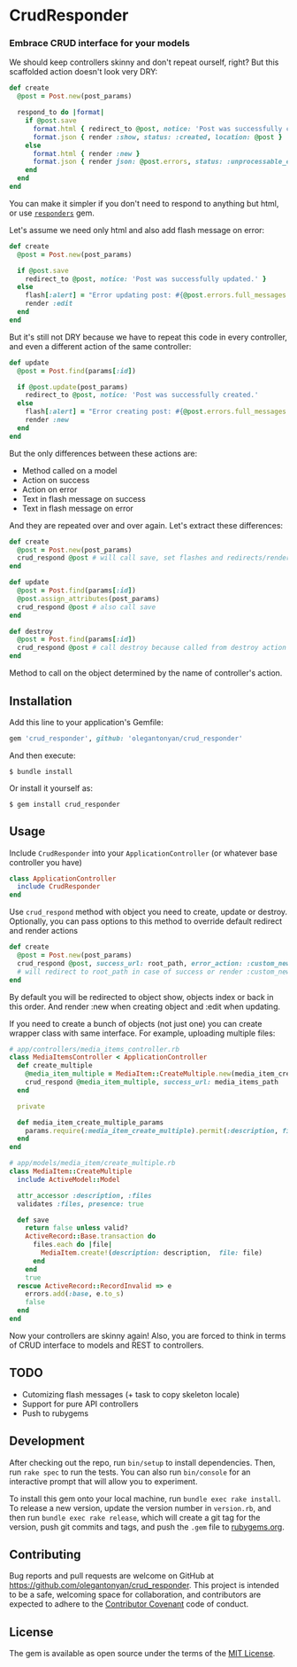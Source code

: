 # CrudResponder

### Embrace CRUD interface for your models

We should keep controllers skinny and don't repeat ourself, right? But this scaffolded action doesn't look very DRY:
```ruby
def create
  @post = Post.new(post_params)

  respond_to do |format|
    if @post.save
      format.html { redirect_to @post, notice: 'Post was successfully created.' }
      format.json { render :show, status: :created, location: @post }
    else
      format.html { render :new }
      format.json { render json: @post.errors, status: :unprocessable_entity }
    end
  end
end
```
You can make it simpler if you don't need to respond to anything but html, or use  [`responders`](https://github.com/plataformatec/responders) gem.

Let's assume we need only html and also add flash message on error:
```ruby
def create
  @post = Post.new(post_params)

  if @post.save
    redirect_to @post, notice: 'Post was successfully updated.' }
  else
    flash[:alert] = "Error updating post: #{@post.errors.full_messages.to_sentence}"
    render :edit
  end
end
```
But it's still not DRY because we have to repeat this code in every controller, and even a different action of the same controller:
```ruby
def update
  @post = Post.find(params[:id])

  if @post.update(post_params)
    redirect_to @post, notice: 'Post was successfully created.' 
  else
    flash[:alert] = "Error creating post: #{@post.errors.full_messages.to_sentence}"
    render :new
  end
end
```
But the only differences between these actions are:
* Method called on a model
* Action on success
* Action on error
* Text in flash message on success
* Text in flash message on error

And they are repeated over and over again. Let's extract these differences:
```ruby
def create
  @post = Post.new(post_params)
  crud_respond @post # will call save, set flashes and redirects/render appropriately
end

def update
  @post = Post.find(params[:id])
  @post.assign_attributes(post_params)
  crud_respond @post # also call save
end

def destroy
  @post = Post.find(params[:id])
  crud_respond @post # call destroy because called from destroy action
end

```
Method to call on the object determined by the name of controller's action.

## Installation

Add this line to your application's Gemfile:

```ruby
gem 'crud_responder', github: 'olegantonyan/crud_responder'
```

And then execute:

    $ bundle install

Or install it yourself as:

    $ gem install crud_responder

## Usage

Include `CrudResponder` into your `ApplicationController` (or whatever base controller you have)
```ruby
class ApplicationController
  include CrudResponder
end
```

Use `crud_respond` method with object you need to create, update or destroy. Optionally, you can pass options to this method to override default redirect and render actions
```ruby
def create
  @post = Post.new(post_params)
  crud_respond @post, success_url: root_path, error_action: :custom_new_action
  # will redirect to root_path in case of success or render :custom_new_action otherwise
end
```
By default you will be redirected to object show, objects index or back in this order. And render :new when creating object and :edit when updating.

If  you need to create a bunch of objects (not just one) you can create wrapper class with same interface. For example, uploading multiple files:
```ruby
# app/controllers/media_items_controller.rb
class MediaItemsController < ApplicationController
  def create_multiple
    @media_item_multiple = MediaItem::CreateMultiple.new(media_item_create_multiple_params)
    crud_respond @media_item_multiple, success_url: media_items_path
  end

  private

  def media_item_create_multiple_params
    params.require(:media_item_create_multiple).permit(:description, files: [])
  end
end

# app/models/media_item/create_multiple.rb
class MediaItem::CreateMultiple
  include ActiveModel::Model

  attr_accessor :description, :files
  validates :files, presence: true

  def save
    return false unless valid?
    ActiveRecord::Base.transaction do
      files.each do |file|
        MediaItem.create!(description: description,  file: file)
      end
    end
    true
  rescue ActiveRecord::RecordInvalid => e
    errors.add(:base, e.to_s)
    false
  end
end
```
Now your controllers are skinny again! Also, you are forced to think in terms of CRUD interface to models and REST to controllers.

## TODO

* Cutomizing flash messages (+ task to copy skeleton locale)
* Support for pure API controllers
* Push to rubygems

## Development

After checking out the repo, run `bin/setup` to install dependencies. Then, run `rake spec` to run the tests. You can also run `bin/console` for an interactive prompt that will allow you to experiment.

To install this gem onto your local machine, run `bundle exec rake install`. To release a new version, update the version number in `version.rb`, and then run `bundle exec rake release`, which will create a git tag for the version, push git commits and tags, and push the `.gem` file to [rubygems.org](https://rubygems.org).

## Contributing

Bug reports and pull requests are welcome on GitHub at https://github.com/olegantonyan/crud_responder. This project is intended to be a safe, welcoming space for collaboration, and contributors are expected to adhere to the [Contributor Covenant](contributor-covenant.org) code of conduct.


## License

The gem is available as open source under the terms of the [MIT License](http://opensource.org/licenses/MIT).

